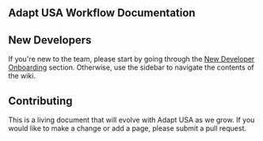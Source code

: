 Adapt USA Workflow Documentation
--------------------------------


## New Developers

If you're new to the team, please start by going through the [New Developer Onboarding](/developer-onboarding) section. Otherwise, use the sidebar to navigate the contents of the wiki.


## Contributing

This is a living document that will evolve with Adapt USA as we grow. If you would like to make a change or add a page, please submit a pull request.

